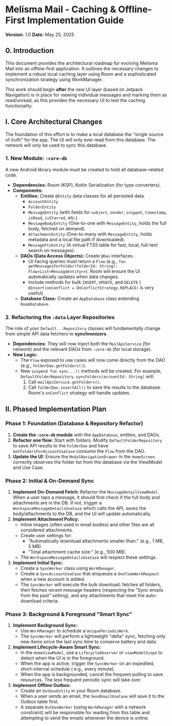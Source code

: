 # Melisma Mail - Caching & Offline-First Implementation Guide

**Version:** 1.0
**Date:** May 25, 2025

## 0. Introduction

This document provides the architectural roadmap for evolving Melisma Mail into an offline-first
application. It outlines the necessary changes to implement a robust local caching layer using Room
and a sophisticated synchronization strategy using WorkManager.

This work should begin **after** the new UI layer (based on Jetpack Navigation) is in place for
viewing individual messages and marking them as read/unread, as this provides the necessary UI to
test the caching functionality.

## I. Core Architectural Changes

The foundation of this effort is to make a local database the "single source of truth" for the app.
The UI will only ever read from this database. The network will only be used to sync this database.

### 1. New Module: `:core-db`

A new Android library module must be created to hold all database-related code.

* **Dependencies:** Room (KSP), Kotlin Serialization (for type converters).
* **Components:**
    * **Entities:** Create `@Entity` data classes for all persisted data.
        * `AccountEntity`
        * `FolderEntity`
        * `MessageEntity` (with fields for `subject`, `sender`, `snippet`, `timestamp`, `isRead`,
          `isStarred`, etc.)
        * `MessageBodyEntity` (One-to-one with `MessageEntity`, holds the full body, fetched on
          demand).
        * `AttachmentEntity` (One-to-many with `MessageEntity`, holds metadata and a local file path
          if downloaded).
        * `MessageFtsEntity` (A virtual FTS5 table for fast, local, full-text search on messages).
    * **DAOs (Data Access Objects):** Create `@Dao` interfaces.
        * UI-facing queries must return a `Flow` (e.g.,
          `fun getMessagesForFolder(folderId: String): Flow<List<MessageEntity>>`). Room will ensure
          the UI automatically updates when data changes.
        * Include methods for bulk `INSERT`, `UPDATE`, and `DELETE` (
          `@Insert(onConflict = OnConflictStrategy.REPLACE)` is very useful).
    * **Database Class:** Create an `AppDatabase` class extending `RoomDatabase`.

### 2. Refactoring the `:data` Layer Repositories

The role of your `Default...Repository` classes will fundamentally change from simple API data
fetchers to **synchronizers**.

* **Dependencies:** They will now inject both the `MailApiService` (for network) and the relevant
  DAOs from `:core-db` (for local storage).
* **New Logic:**
    * The `Flow` exposed to use cases will now come directly from the DAO (e.g.,
      `folderDao.getFolders()`).
    * New `suspend fun sync...()` methods will be created. For example,
      `DefaultFolderRepository.syncFolders(accountId: String)` will:
        1. Call `mailApiService.getFolders()`.
        2. Call `folderDao.insertAll()` to save the results to the database. Room's `onConflict`
           strategy will handle updates.

## II. Phased Implementation Plan

### Phase 1: Foundation (Database & Repository Refactor)

1. **Create the `:core-db` module** with the `AppDatabase`, entities, and DAOs.
2. **Refactor one flow:** Start with folders. Modify `DefaultFolderRepository` to save API results
   to the `FolderDao` and have `GetFoldersForAccountUseCase` consume the `Flow` from the DAO.
3. **Update the UI:** Ensure the `ModalNavigationDrawer` in the `HomeScreen` correctly observes the
   folder list from the database via the ViewModel and Use Case.

### Phase 2: Initial & On-Demand Sync

1. **Implement On-Demand Fetch:** Refactor the `MessageDetailViewModel`. When a user taps a message,
   it should first check if the full body and attachments are in the DB. If not, trigger a
   `WorkspaceMessageDetailsUseCase` which calls the API, saves the body/attachments to the DB, and
   the UI will update automatically.
2. **Implement Attachment Policy:**
    * Inline images (often used in email bodies) and other files are all considered attachments.
    * Create user settings for:
        * "Automatically download attachments smaller than:" (e.g., 1 MB, 5 MB).
        * "Total attachment cache size:" (e.g., 500 MB).
    * The `WorkspaceMessageDetailsUseCase` will respect these settings.
3. **Implement Initial Sync:**
    * Create a `SyncWorker` class using `WorkManager`.
    * Create a `SyncAccountUseCase` that enqueues a `OneTimeWorkRequest` when a new account is
      added.
    * The `SyncWorker` will execute the bulk download: fetches all folders, then fetches recent
      message headers (respecting the "Sync emails from the past" setting), and any attachments that
      meet the auto-download criteria.

### Phase 3: Background & Foreground "Smart Sync"

1. **Implement Background Sync:**
    * Use `WorkManager` to schedule a `UniquePeriodicWork`.
    * The `SyncWorker` will perform a lightweight "delta" sync, fetching only new items since the
      last sync time to conserve battery and data.
2. **Implement Lifecycle-Aware Smart Sync:**
    * In the `HomeViewModel`, use a `LifecycleObserver` or `viewModelScope` to detect when the UI is
      in the foreground.
    * When the app is active, trigger the `SyncWorker` on an expedited, short-interval schedule (
      e.g., every minute).
    * When the app is backgrounded, cancel the frequent polling to save resources. The less frequent
      periodic sync will take over.
3. **Implement Offline Outbox:**
    * Create an `OutboxEntity` in your Room database.
    * When a user sends an email, the `SendEmailUseCase` will save it to the Outbox table first.
    * A separate `OutboxWorker` (using `WorkManager` with a network constraint) will be responsible
      for reading from this table and attempting to send the emails whenever the device is online.
